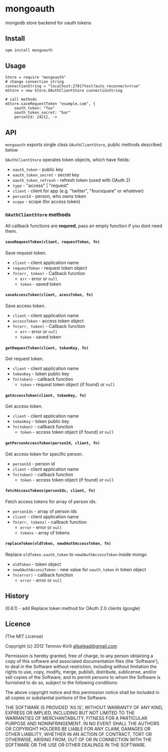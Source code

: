 # mongoauth

mongodb store backend for oauth tokens

## Install

```bash
npm install mongoauth
```
    
## Usage

```coffee-script
Store = require "mongoauth"
# change connection string
connectionString = "localhost:27017test?auto_reconnect=true"
mStore = new Store.OAuthClientStore connectionString

# call methods
mStore.saveRequestToken "example.com", {
    oauth_token: "foo"
    oauth_token_secret: "bar"
    personId: 2421}, ->
```

## API

`mongoauth` exports single class `OAuthClientStore`, public methods described below
  
`OAuthClientStore` operates token objects, which have fields:
  
  - `oauth_token` - public key
  - `oauth_token_secret` - secret key
  - `oauth_token_refresh` - refresh token (used with OAuth 2)
  - `type` - "access" | "request"
  - `client` - client for app (e.g. "twitter", "foursquare" or whatever)
  - `personId` - person, who owns token
  - `scope` - scope (for access token)
  

### `OAuthClientStore` methods

All callback functions are **requred**, pass an empty function 
if you dont need them.

#### `saveRequestToken(client, requestToken, fn)`

  Save request token.
  
  - `client` - client application name
  - `requestToken` - request token object
  - `fn(err, token)` - Callback function
    - `err` - error or `null`
    - `token` - saved token


#### `saveAccessToken(client, acessToken, fn)`

  Save access token.

  - `client` - client application name
  - `accessToken` - access token object
  - `fn(err, token)` - Callback function
    - `err` - error or `null`
    - `token` - saved token


#### `getRequestToken(client, tokenKey, fn)`

  Get request token.

  - `client` - client application name
  - `tokenKey` -  token public key
  - `fn(token)` - callback function
    - `token` - request token object (if found) or `null`


#### `getAccessToken(client, tokenKey, fn)`

 Get access token.

  - `client` - client application name
  - `tokenKey` -  token public key
  - `fn(token)` - callback function
    - `token` - access token object (if found) or `null`


#### `getPersonAccessToken(personId, client, fn)`

Get access token for specific person.

  - `personId` -  person id
  - `client` - client application name
  - `fn(token)` - callback function
    - `token` - access token object (if found) or `null`


#### `fetchAccessTokens(personIds, client, fn)`

  Fetch access tokens for array of person ids.

  - `personIds` -  array of person ids
  - `client` - client application name
  - `fn(err, tokens)` - callback function
    - `error` - error or `null`
    - `tokens` - array of tokens


#### `replaceToken(oldToken, newOAuthAccessToken, fn)`

  Replace `oldToken.oauth_token` to `newOAuthAccessToken` inside mongo

  - `oldToken` - token object
  - `newOAuthAccessToken` - new value for `oauth_token` in token object
  - `fn(error)` - callback function
    - `error` - error or `null`
    
## History

  (0.6.1) - add Replace token method for OAuth 2.0 clients (google)
    
## Licence

(The MIT License)

Copyright (c) 2012 Temnov Kirill allselead@gmail.com

Permission is hereby granted, free of charge, to any person obtaining a copy of this software and associated documentation files (the 'Software'), to deal in the Software without restriction, including without limitation the rights to use, copy, modify, merge, publish, distribute, sublicense, and/or sell copies of the Software, and to permit persons to whom the Software is furnished to do so, subject to the following conditions:

The above copyright notice and this permission notice shall be included in all copies or substantial portions of the Software.

THE SOFTWARE IS PROVIDED 'AS IS', WITHOUT WARRANTY OF ANY KIND, EXPRESS OR IMPLIED, INCLUDING BUT NOT LIMITED TO THE WARRANTIES OF MERCHANTABILITY, FITNESS FOR A PARTICULAR PURPOSE AND NONINFRINGEMENT. IN NO EVENT SHALL THE AUTHORS OR COPYRIGHT HOLDERS BE LIABLE FOR ANY CLAIM, DAMAGES OR OTHER LIABILITY, WHETHER IN AN ACTION OF CONTRACT, TORT OR OTHERWISE, ARISING FROM, OUT OF OR IN CONNECTION WITH THE SOFTWARE OR THE USE OR OTHER DEALINGS IN THE SOFTWARE.
